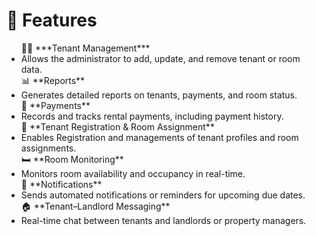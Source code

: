# 🚀 Features

<ul>
🧑‍💼 ***Tenant Management***
<li>Allows the administrator to add, update, and remove tenant or room data.</li>
📊 **Reports**
<li>Generates detailed reports on tenants, payments, and room status.</li>
💸 **Payments**
<li>Records and tracks rental payments, including payment history.</li>
👥 **Tenant Registration & Room Assignment**  
<li>Enables Registration and managements of tenant profiles and room assignments.</li>
🛏️ **Room Monitoring**
<li>Monitors room availability and occupancy in real-time.</li>
🔔 **Notifications**
<li>Sends automated notifications or reminders for upcoming due dates.</li>
🏠 **Tenant–Landlord Messaging**
<li>Real-time chat between tenants and landlords or property managers.</li>
</ul>

